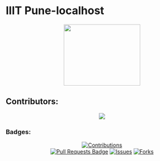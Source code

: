 # IIIT Pune-localhost
<div align="center">
<img src="https://user-images.githubusercontent.com/92209640/196053957-1d745904-55e8-4f62-adae-0fc3a61bdfca.png" height="160" width="200" >
</div>

## Contributors:
<div align="center">

<a href="https://github.com/IIIT-Pune/localhost/graphs/contributors">
  <img src="https://contrib.rocks/image?repo=IIIT-Pune/localhost" />
</a>
  </div>
  
### Badges:
<div align="center" >

<!-- <img src="https://img.shields.io/badge/hacktoberfest-2022-blueviolet" alt="Hacktober Badge"/> -->
 <div><a href="https://github.com/IIIT-Pune/localhost/graphs/contributors" ><img src="https://img.shields.io/github/contributors/IIIT-Pune/localhost?color=2b9348" alt="Contributions" /></a></div>
<a href="https://github.com/IIIT-Pune/localhost/pulls"><img src="https://img.shields.io/github/issues-pr/IIIT-Pune/localhost" alt="Pull Requests Badge"/></a>
<a href="https://github.com/IIIT-Pune/localhost/issues"><img src="https://img.shields.io/github/issues/IIIT-Pune/localhost" alt="Issues"/></a>
<a href="https://github.com/IIIT-Pune/localhost/network/members"><img alt="Forks" src="https://img.shields.io/github/forks/IIIT-Pune/localhost"></a>
<!-- <a href=""><img src="https://img.shields.io/github/license/IIIT-Pune/localhost?color=2b9348" alt="License Badge"/></a> -->

</div>


</tr>
